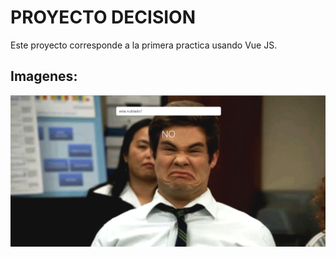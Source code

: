 # PROYECTO DECISION

Este proyecto corresponde a la primera practica usando Vue JS.

## Imagenes:

![Alt text](image.png)
